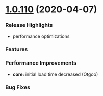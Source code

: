 <a name="1.0.110"></a>
# [1.0.110](https://demo.interval-soft.com/) (2020-04-07)

### Release Highlights

* performance optimizations


### Features



### Performance Improvements

* **core:** initial load time decreased (Otgoo)


### Bug Fixes


